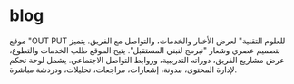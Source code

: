 # blog
موقع "OUT PUT للعلوم التقنية" لعرض الأخبار والخدمات، والتواصل مع الفريق. يتميز بتصميم عصري وشعار "نبرمج لنبني المستقبل". يتيح الموقع طلب الخدمات والتطوع، عرض مشاريع الفريق، دوراته التدريبية، وروابط التواصل الاجتماعي. يشمل لوحة تحكم لإدارة المحتوى، مدونة، إشعارات، مراجعات، تحليلات، ودردشة مباشرة.
